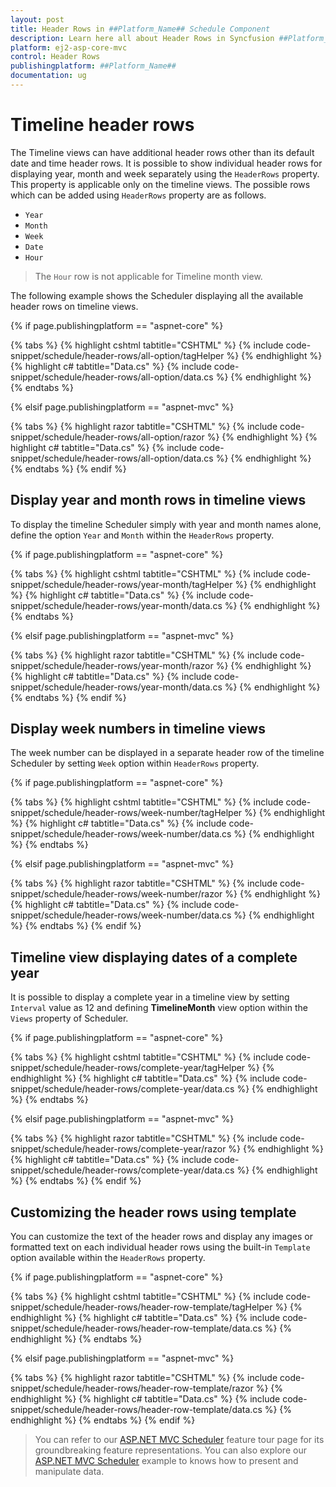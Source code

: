 ```yaml
---
layout: post
title: Header Rows in ##Platform_Name## Schedule Component
description: Learn here all about Header Rows in Syncfusion ##Platform_Name## Schedule component of Syncfusion Essential JS 2 and more.
platform: ej2-asp-core-mvc
control: Header Rows
publishingplatform: ##Platform_Name##
documentation: ug
---
```



# Timeline header rows

The Timeline views can have additional header rows other than its default date and time header rows. It is possible to show individual header rows for displaying year, month and week separately using the `HeaderRows` property. This property is applicable only on the timeline views. The possible rows which can be added using `HeaderRows` property are as follows.

* `Year`
* `Month`
* `Week`
* `Date`
* `Hour`

> The `Hour` row is not applicable for Timeline month view.

The following example shows the Scheduler displaying all the available header rows on timeline views.

{% if page.publishingplatform == "aspnet-core" %}

{% tabs %}
{% highlight cshtml tabtitle="CSHTML" %}
{% include code-snippet/schedule/header-rows/all-option/tagHelper %}
{% endhighlight %}
{% highlight c# tabtitle="Data.cs" %}
{% include code-snippet/schedule/header-rows/all-option/data.cs %}
{% endhighlight %}
{% endtabs %}

{% elsif page.publishingplatform == "aspnet-mvc" %}

{% tabs %}
{% highlight razor tabtitle="CSHTML" %}
{% include code-snippet/schedule/header-rows/all-option/razor %}
{% endhighlight %}
{% highlight c# tabtitle="Data.cs" %}
{% include code-snippet/schedule/header-rows/all-option/data.cs %}
{% endhighlight %}
{% endtabs %}
{% endif %}



## Display year and month rows in timeline views

To display the timeline Scheduler simply with year and month names alone, define the option `Year` and `Month` within the `HeaderRows` property.

{% if page.publishingplatform == "aspnet-core" %}

{% tabs %}
{% highlight cshtml tabtitle="CSHTML" %}
{% include code-snippet/schedule/header-rows/year-month/tagHelper %}
{% endhighlight %}
{% highlight c# tabtitle="Data.cs" %}
{% include code-snippet/schedule/header-rows/year-month/data.cs %}
{% endhighlight %}
{% endtabs %}

{% elsif page.publishingplatform == "aspnet-mvc" %}

{% tabs %}
{% highlight razor tabtitle="CSHTML" %}
{% include code-snippet/schedule/header-rows/year-month/razor %}
{% endhighlight %}
{% highlight c# tabtitle="Data.cs" %}
{% include code-snippet/schedule/header-rows/year-month/data.cs %}
{% endhighlight %}
{% endtabs %}
{% endif %}



## Display week numbers in timeline views

The week number can be displayed in a separate header row of the timeline Scheduler by setting `Week` option within `HeaderRows` property.

{% if page.publishingplatform == "aspnet-core" %}

{% tabs %}
{% highlight cshtml tabtitle="CSHTML" %}
{% include code-snippet/schedule/header-rows/week-number/tagHelper %}
{% endhighlight %}
{% highlight c# tabtitle="Data.cs" %}
{% include code-snippet/schedule/header-rows/week-number/data.cs %}
{% endhighlight %}
{% endtabs %}

{% elsif page.publishingplatform == "aspnet-mvc" %}

{% tabs %}
{% highlight razor tabtitle="CSHTML" %}
{% include code-snippet/schedule/header-rows/week-number/razor %}
{% endhighlight %}
{% highlight c# tabtitle="Data.cs" %}
{% include code-snippet/schedule/header-rows/week-number/data.cs %}
{% endhighlight %}
{% endtabs %}
{% endif %}



## Timeline view displaying dates of a complete year

It is possible to display a complete year in a timeline view by setting `Interval` value as 12 and defining **TimelineMonth** view option within the `Views` property of Scheduler.

{% if page.publishingplatform == "aspnet-core" %}

{% tabs %}
{% highlight cshtml tabtitle="CSHTML" %}
{% include code-snippet/schedule/header-rows/complete-year/tagHelper %}
{% endhighlight %}
{% highlight c# tabtitle="Data.cs" %}
{% include code-snippet/schedule/header-rows/complete-year/data.cs %}
{% endhighlight %}
{% endtabs %}

{% elsif page.publishingplatform == "aspnet-mvc" %}

{% tabs %}
{% highlight razor tabtitle="CSHTML" %}
{% include code-snippet/schedule/header-rows/complete-year/razor %}
{% endhighlight %}
{% highlight c# tabtitle="Data.cs" %}
{% include code-snippet/schedule/header-rows/complete-year/data.cs %}
{% endhighlight %}
{% endtabs %}
{% endif %}



## Customizing the header rows using template

You can customize the text of the header rows and display any images or formatted text on each individual header rows using the built-in `Template` option available within the `HeaderRows` property.

{% if page.publishingplatform == "aspnet-core" %}

{% tabs %}
{% highlight cshtml tabtitle="CSHTML" %}
{% include code-snippet/schedule/header-rows/header-row-template/tagHelper %}
{% endhighlight %}
{% highlight c# tabtitle="Data.cs" %}
{% include code-snippet/schedule/header-rows/header-row-template/data.cs %}
{% endhighlight %}
{% endtabs %}

{% elsif page.publishingplatform == "aspnet-mvc" %}

{% tabs %}
{% highlight razor tabtitle="CSHTML" %}
{% include code-snippet/schedule/header-rows/header-row-template/razor %}
{% endhighlight %}
{% highlight c# tabtitle="Data.cs" %}
{% include code-snippet/schedule/header-rows/header-row-template/data.cs %}
{% endhighlight %}
{% endtabs %}
{% endif %}



> You can refer to our [ASP.NET MVC Scheduler](https://www.syncfusion.com/aspnet-mvc-ui-controls/scheduler) feature tour page for its groundbreaking feature representations. You can also explore our [ASP.NET MVC Scheduler](https://ej2.syncfusion.com/aspnetmvc/Schedule/Overview#/material) example to knows how to present and manipulate data.

